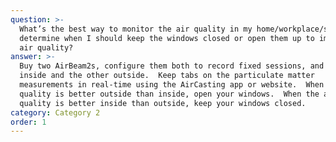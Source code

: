 ```yaml
---
question: >-
  What’s the best way to monitor the air quality in my home/workplace/school to
  determine when I should keep the windows closed or open them up to improve the
  air quality?
answer: >-
  Buy two AirBeam2s, configure them both to record fixed sessions, and place one
  inside and the other outside.  Keep tabs on the particulate matter
  measurements in real-time using the AirCasting app or website.  When the air
  quality is better outside than inside, open your windows.  When the air
  quality is better inside than outside, keep your windows closed.
category: Category 2
order: 1
---
```


